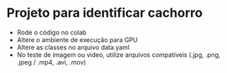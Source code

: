 # Projeto para identificar cachorro

- Rode o código no colab
- Altere o ambiente de execução para GPU
- Altere as classes no arquivo data.yaml
- No teste de imagem ou video, utilize arquivos compatíveis (.jpg, .png, .jpeg / .mp4, .avi, .mov)
